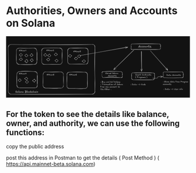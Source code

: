 # Authorities, Owners and Accounts on Solana

![Screenshot from 2024-10-06 18-36-08.png](./Screenshot%20from%202024-10-06%2018-36-08.png)


## For the token to see the details like  balance, owner, and authority, we can use the following functions:

copy the public address 

post this address in Postman to get the details ( Post Method ) ( https://api.mainnet-beta.solana.com) 



